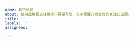 ```yaml
---
name: 其它话题
about: 使用此模板意味着您不需要帮助，也不需要开发者优先关注此话题。
title: ''
labels: ''
assignees: ''

---
```


<!-- 如果内容与求助、反馈问题、建议相关，请使用对应等模板完成自检流程。否则，我们可能会在不进行调查的情况下关闭您的 Issue。-->
